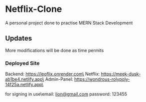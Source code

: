 # Netflix-Clone
A personal project done to practise MERN Stack Development

## Updates
More modifications will be done as time permits

### Deployed Site
Backend: https://leoflix.onrender.com\
Netflix: https://meek-dusk-ab1be4.netlify.app\
Admin-Panel: https://wondrous-rolypoly-14f25a.netlify.app\

for signing in use\email: lion@gmail.com
                   password: 123455
